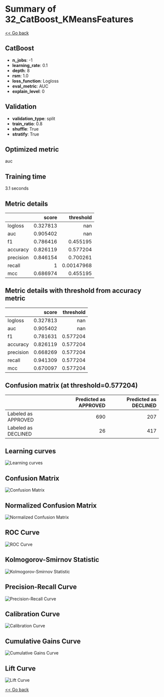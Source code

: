 # Summary of 32_CatBoost_KMeansFeatures

[<< Go back](../README.md)


## CatBoost
- **n_jobs**: -1
- **learning_rate**: 0.1
- **depth**: 8
- **rsm**: 1.0
- **loss_function**: Logloss
- **eval_metric**: AUC
- **explain_level**: 0

## Validation
 - **validation_type**: split
 - **train_ratio**: 0.8
 - **shuffle**: True
 - **stratify**: True

## Optimized metric
auc

## Training time

3.1 seconds

## Metric details
|           |    score |    threshold |
|:----------|---------:|-------------:|
| logloss   | 0.327813 | nan          |
| auc       | 0.905402 | nan          |
| f1        | 0.786416 |   0.455195   |
| accuracy  | 0.826119 |   0.577204   |
| precision | 0.846154 |   0.700261   |
| recall    | 1        |   0.00147968 |
| mcc       | 0.686974 |   0.455195   |


## Metric details with threshold from accuracy metric
|           |    score |   threshold |
|:----------|---------:|------------:|
| logloss   | 0.327813 |  nan        |
| auc       | 0.905402 |  nan        |
| f1        | 0.781631 |    0.577204 |
| accuracy  | 0.826119 |    0.577204 |
| precision | 0.668269 |    0.577204 |
| recall    | 0.941309 |    0.577204 |
| mcc       | 0.670097 |    0.577204 |


## Confusion matrix (at threshold=0.577204)
|                     |   Predicted as APPROVED |   Predicted as DECLINED |
|:--------------------|------------------------:|------------------------:|
| Labeled as APPROVED |                     690 |                     207 |
| Labeled as DECLINED |                      26 |                     417 |

## Learning curves
![Learning curves](learning_curves.png)
## Confusion Matrix

![Confusion Matrix](confusion_matrix.png)


## Normalized Confusion Matrix

![Normalized Confusion Matrix](confusion_matrix_normalized.png)


## ROC Curve

![ROC Curve](roc_curve.png)


## Kolmogorov-Smirnov Statistic

![Kolmogorov-Smirnov Statistic](ks_statistic.png)


## Precision-Recall Curve

![Precision-Recall Curve](precision_recall_curve.png)


## Calibration Curve

![Calibration Curve](calibration_curve_curve.png)


## Cumulative Gains Curve

![Cumulative Gains Curve](cumulative_gains_curve.png)


## Lift Curve

![Lift Curve](lift_curve.png)



[<< Go back](../README.md)
